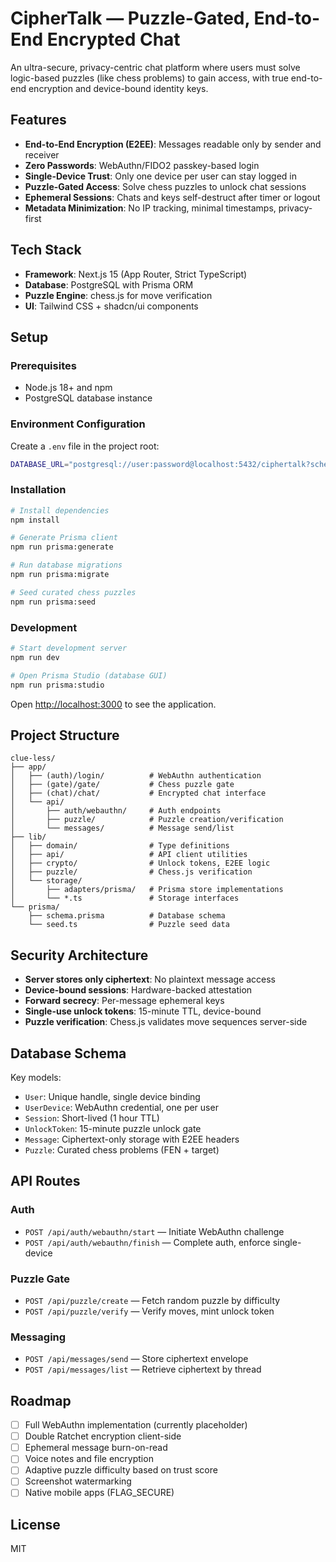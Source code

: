 # CipherTalk — Puzzle-Gated, End-to-End Encrypted Chat

An ultra-secure, privacy-centric chat platform where users must solve logic-based puzzles (like chess problems) to gain access, with true end-to-end encryption and device-bound identity keys.

## Features

- **End-to-End Encryption (E2EE)**: Messages readable only by sender and receiver
- **Zero Passwords**: WebAuthn/FIDO2 passkey-based login
- **Single-Device Trust**: Only one device per user can stay logged in
- **Puzzle-Gated Access**: Solve chess puzzles to unlock chat sessions
- **Ephemeral Sessions**: Chats and keys self-destruct after timer or logout
- **Metadata Minimization**: No IP tracking, minimal timestamps, privacy-first

## Tech Stack

- **Framework**: Next.js 15 (App Router, Strict TypeScript)
- **Database**: PostgreSQL with Prisma ORM
- **Puzzle Engine**: chess.js for move verification
- **UI**: Tailwind CSS + shadcn/ui components

## Setup

### Prerequisites

- Node.js 18+ and npm
- PostgreSQL database instance

### Environment Configuration

Create a `.env` file in the project root:

```bash
DATABASE_URL="postgresql://user:password@localhost:5432/ciphertalk?schema=public"
```

### Installation

```bash
# Install dependencies
npm install

# Generate Prisma client
npm run prisma:generate

# Run database migrations
npm run prisma:migrate

# Seed curated chess puzzles
npm run prisma:seed
```

### Development

```bash
# Start development server
npm run dev

# Open Prisma Studio (database GUI)
npm run prisma:studio
```

Open [http://localhost:3000](http://localhost:3000) to see the application.

## Project Structure

```
clue-less/
├── app/
│   ├── (auth)/login/          # WebAuthn authentication
│   ├── (gate)/gate/           # Chess puzzle gate
│   ├── (chat)/chat/           # Encrypted chat interface
│   └── api/
│       ├── auth/webauthn/     # Auth endpoints
│       ├── puzzle/            # Puzzle creation/verification
│       └── messages/          # Message send/list
├── lib/
│   ├── domain/                # Type definitions
│   ├── api/                   # API client utilities
│   ├── crypto/                # Unlock tokens, E2EE logic
│   ├── puzzle/                # Chess.js verification
│   └── storage/
│       ├── adapters/prisma/   # Prisma store implementations
│       └── *.ts               # Storage interfaces
└── prisma/
    ├── schema.prisma          # Database schema
    └── seed.ts                # Puzzle seed data
```

## Security Architecture

- **Server stores only ciphertext**: No plaintext message access
- **Device-bound sessions**: Hardware-backed attestation
- **Forward secrecy**: Per-message ephemeral keys
- **Single-use unlock tokens**: 15-minute TTL, device-bound
- **Puzzle verification**: Chess.js validates move sequences server-side

## Database Schema

Key models:
- `User`: Unique handle, single device binding
- `UserDevice`: WebAuthn credential, one per user
- `Session`: Short-lived (1 hour TTL)
- `UnlockToken`: 15-minute puzzle unlock gate
- `Message`: Ciphertext-only storage with E2EE headers
- `Puzzle`: Curated chess problems (FEN + target)

## API Routes

### Auth
- `POST /api/auth/webauthn/start` — Initiate WebAuthn challenge
- `POST /api/auth/webauthn/finish` — Complete auth, enforce single-device

### Puzzle Gate
- `POST /api/puzzle/create` — Fetch random puzzle by difficulty
- `POST /api/puzzle/verify` — Verify moves, mint unlock token

### Messaging
- `POST /api/messages/send` — Store ciphertext envelope
- `POST /api/messages/list` — Retrieve ciphertext by thread

## Roadmap

- [ ] Full WebAuthn implementation (currently placeholder)
- [ ] Double Ratchet encryption client-side
- [ ] Ephemeral message burn-on-read
- [ ] Voice notes and file encryption
- [ ] Adaptive puzzle difficulty based on trust score
- [ ] Screenshot watermarking
- [ ] Native mobile apps (FLAG_SECURE)

## License

MIT
